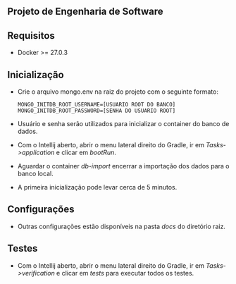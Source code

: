 ## Projeto de Engenharia de Software

## Requisitos
- Docker >= 27.0.3
## Inicialização
- Crie o arquivo mongo.env na raiz do projeto com o seguinte formato:

    ```shell
    MONGO_INITDB_ROOT_USERNAME=[USUARIO ROOT DO BANCO]
    MONGO_INITDB_ROOT_PASSWORD=[SENHA DO USUARIO ROOT]
    ```
- Usuário e senha serão utilizados para inicializar o container do banco de dados.
- Com o Intellij aberto, abrir o menu lateral direito do Gradle, ir em _Tasks->application_ e clicar em _bootRun_.
- Aguardar o container _db-import_ encerrar a importação dos dados para o banco local.
- A primeira inicialização pode levar cerca de 5 minutos.

## Configurações

- Outras configurações estão disponíveis na pasta _docs_ do diretório raiz.

## Testes
- Com o Intellij aberto, abrir o menu lateral direito do Gradle, ir em _Tasks->verification_ e clicar em _tests_ para executar todos os testes.
